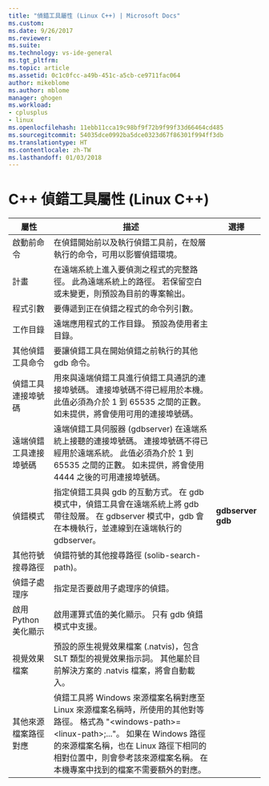```yaml
---
title: "偵錯工具屬性 (Linux C++) | Microsoft Docs"
ms.custom: 
ms.date: 9/26/2017
ms.reviewer: 
ms.suite: 
ms.technology: vs-ide-general
ms.tgt_pltfrm: 
ms.topic: article
ms.assetid: 0c1c0fcc-a49b-451c-a5cb-ce9711fac064
author: mikeblome
ms.author: mblome
manager: ghogen
ms.workload:
- cplusplus
- linux
ms.openlocfilehash: 11ebb11cca19c98bf9f72b9f99f33d66464cd485
ms.sourcegitcommit: 54035dce0992ba5dce0323d67f86301f994ff3db
ms.translationtype: HT
ms.contentlocale: zh-TW
ms.lasthandoff: 01/03/2018
---
```

# <a name="c-debugging-properties-linux-c"></a>C++ 偵錯工具屬性 (Linux C++)

屬性 | 描述 | 選擇
--- | ---| ---
啟動前命令 | 在偵錯開始前以及執行偵錯工具前，在殼層執行的命令，可用以影響偵錯環境。
計畫 | 在遠端系統上進入要偵測之程式的完整路徑。 此為遠端系統上的路徑。 若保留空白或未變更，則預設為目前的專案輸出。
程式引數 | 要傳遞到正在偵錯之程式的命令列引數。
工作目錄 | 遠端應用程式的工作目錄。 預設為使用者主目錄。
其他偵錯工具命令 | 要讓偵錯工具在開始偵錯之前執行的其他 gdb 命令。
偵錯工具連接埠號碼 | 用來與遠端偵錯工具進行偵錯工具通訊的連接埠號碼。 連接埠號碼不得已經用於本機。 此值必須為介於 1 到 65535 之間的正數。 如未提供，將會使用可用的連接埠號碼。
遠端偵錯工具連接埠號碼 | 遠端偵錯工具伺服器 (gdbserver) 在遠端系統上接聽的連接埠號碼。 連接埠號碼不得已經用於遠端系統。 此值必須為介於 1 到 65535 之間的正數。 如未提供，將會使用 4444 之後的可用連接埠號碼。
偵錯模式 | 指定偵錯工具與 gdb 的互動方式。 在 gdb 模式中，偵錯工具會在遠端系統上將 gdb 帶往殼層。 在 gdbserver 模式中，gdb 會在本機執行，並連線到在遠端執行的 gdbserver。 | **gdbserver**<br>**gdb**<br>
其他符號搜尋路徑 | 偵錯符號的其他搜尋路徑 (solib-search-path)。
偵錯子處理序 | 指定是否要啟用子處理序的偵錯。
啟用 Python 美化顯示 | 啟用運算式值的美化顯示。 只有 gdb 偵錯模式中支援。
視覺效果檔案 | 預設的原生視覺效果檔案 (.natvis)，包含 SLT 類型的視覺效果指示詞。 其他屬於目前解決方案的 .natvis 檔案，將會自動載入。
其他來源檔案路徑對應 | 偵錯工具將 Windows 來源檔案名稱對應至 Linux 來源檔案名稱時，所使用的其他對等路徑。 格式為 "\<windows-path>=\<linux-path>;..."。 如果在 Windows 路徑的來源檔案名稱，也在 Linux 路徑下相同的相對位置中，則會參考該來源檔案名稱。 在本機專案中找到的檔案不需要額外的對應。
